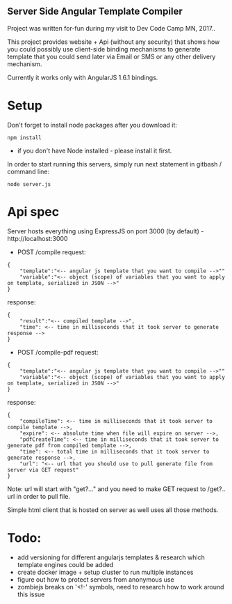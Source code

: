 ## Server Side Angular Template Compiler
Project was written for-fun during my visit to Dev Code Camp MN, 2017..

This project provides website + Api (without any security) that shows how you could possibly use client-side binding mechanisms to generate template that you could send later via Email or SMS or any other delivery mechanism.

Currently it works only with AngularJS 1.6.1 bindings.

# Setup

Don't forget to install node packages after you download it:
```
npm install
```
* if you don't have Node installed - please install it first.

In order to start running this servers, simply run next statement in gitbash / command line:
```
node server.js
```

# Api spec
Server hosts everything using ExpressJS on port 3000 (by default) - http://localhost:3000

- POST /compile
request:
```
{
	"template":"<-- angular js template that you want to compile -->""
	"variable":"<-- object (scope) of variables that you want to apply on template, serialized in JSON -->"
}
```
response:
```
{
	"result":"<-- compiled template -->",
	"time": <-- time in milliseconds that it took server to generate response -->
}
```

- POST /compile-pdf
request:
```
{
	"template":"<-- angular js template that you want to compile -->""
	"variable":"<-- object (scope) of variables that you want to apply on template, serialized in JSON -->"
}
```
response:
```
{
	"compileTime": <-- time in milliseconds that it took server to compile template -->,
	"expire": <-- absolute time when file will expire on server -->,
	"pdfCreateTime": <-- time in milliseconds that it took server to generate pdf from compiled template -->,
	"time": <-- total time in milliseconds that it took server to generate response -->,
	"url": "<-- url that you should use to pull generate file from server via GET request"
}
```
Note: url will start with "get?..." and you need to make GET request to /get?.. url in order to pull file.

Simple html client that is hosted on server as well uses all those methods.

# Todo:
- add versioning for different angularjs templates & research which template engines could be added
- create docker image + setup cluster to run multiple instances
- figure out how to protect servers from anonymous use
- zombiejs breaks on '<!-' symbols, need to research how to work around this issue
